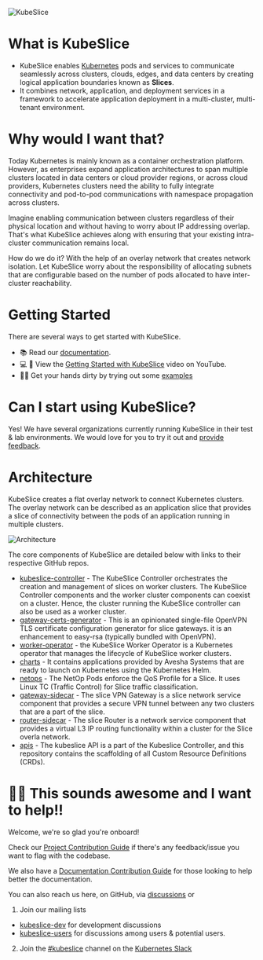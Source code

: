 ![KubeSlice](https://user-images.githubusercontent.com/99885802/169118120-1636d01b-b9d9-474c-9d08-ff54c8be0d2a.png)

# What is KubeSlice

- KubeSlice enables [Kubernetes](https://kubernetes.io) pods and services to communicate seamlessly across clusters, clouds, edges, and data centers by creating logical application boundaries known as **Slices**. 
- It combines network, application, and deployment services in a framework to accelerate application deployment in a multi-cluster, multi-tenant environment. 

# Why would I want that?

Today Kubernetes is mainly known as a container orchestration platform. However, as enterprises expand application architectures to span multiple clusters located in data centers or cloud provider regions, or across cloud providers, Kubernetes clusters need the ability to fully integrate connectivity and pod-to-pod communications with namespace propagation across clusters.

Imagine enabling communication between clusters regardless of their physical location and without having to worry about IP addressing overlap. That's what KubeSlice achieves along with ensuring that your existing intra-cluster communication remains local. 

How do we do it? With the help of an overlay network that creates network isolation. Let KubeSlice worry about the responsibility of allocating subnets that are configurable based on the number of pods allocated to have inter-cluster reachability.

# Getting Started

There are several ways to get started with KubeSlice.

 - :books: Read our [documentation](https://kubeslice.io).
 - :computer: :construction: View the [Getting Started with KubeSlice]() video on YouTube.
 - :technologist: Get your hands dirty by trying out some [examples](https://github.com/kubeslice/examples)
 
# Can I start using KubeSlice?

Yes! We have several organizations currently running KubeSlice in their test & lab environments. We would love for you to try it out and [provide feedback](#woman_technologist-this-sounds-awesome-and-i-want-to-help). 


# Architecture

KubeSlice creates a flat overlay network to connect Kubernetes clusters. The overlay network can be described as an application slice that provides a slice of connectivity between the pods of an application running in multiple clusters.  

![Architecture](https://cdn.avesha.io/cms-assets-local/Architecture_OS_f4ebbbda38.png)

The core components of KubeSlice are detailed below with links to their respective GitHub repos.

* [kubeslice-controller](https://github.com/kubeslice/kubeslice-controller) -  The KubeSlice Controller orchestrates the creation and management of slices on worker clusters. The KubeSlice Controller components and the worker cluster components can coexist on a cluster. Hence, the cluster running the KubeSlice controller can also be used as a worker cluster.
* [gateway-certs-generator](https://github.com/kubeslice/gateway-certs-generator) - This is an opinionated single-file OpenVPN TLS certificate configuration generator for slice gateways. it is an enhancement to easy-rsa (typically bundled with OpenVPN).
* [worker-operator](https://github.com/kubeslice/worker-operator) - the KubeSlice Worker Operator is a Kubernetes operator that manages the lifecycle of KubeSlice worker clusters.
* [charts](https://github.com/kubeslice/charts) - It contains applications provided by Avesha Systems that are ready to launch on Kubernetes using the Kubernetes Helm.
* [netops](https://github.com/kubeslice/netops) - The NetOp Pods enforce the QoS Profile for a Slice. It uses Linux TC (Traffic Control) for Slice traffic classification.
* [gateway-sidecar](https://github.com/kubeslice/gateway-sidecar) - The slice VPN Gateway is a slice network service component that provides a secure VPN tunnel between any two clusters that are a part of the slice.
* [router-sidecar](https://github.com/kubeslice/router-sidecar) - The slice Router is a network service component that provides a virtual L3 IP routing functionality within a cluster for the Slice overla network.
* [apis](https://github.com/kubeslice/apis) - The kubeslice API is a part of the Kubeslice Controller, and this repository contains the scaffolding of all Custom Resource Definitions (CRDs).


# :woman_technologist: This sounds awesome and I want to help!!

Welcome, we're so glad you're onboard!

Check our [Project Contribution Guide](#) if there's any feedback/issue you want to flag with the codebase.

We also have a [Documentation Contribution Guide](#) for those looking to help better the documentation. 

You can also reach us here, on GitHub, via [discussions](https://github.com/orgs/kubeslice/discussions) or

1. Join our mailing lists
 - [kubeslice-dev](https://groups.google.com/g/kubeslice-dev/) for development discussions
 - [kubeslice-users](https://groups.google.com/g/kubeslice-users/) for discussions among users & potential users.
2. Join the [#kubeslice]() channel on the [Kubernetes Slack](https://slack.k8s.io)
